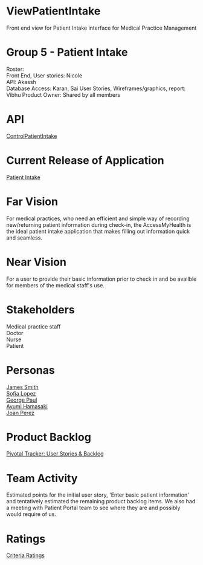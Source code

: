 # ViewPatientIntake
Front end view for Patient Intake interface for Medical Practice Management

# Group 5 - Patient Intake
Roster:   
Front End, User stories: Nicole  
API: Akassh  
Database Access: Karan, Sai
User Stories, Wireframes/graphics, report: Vibhu
Product Owner: Shared by all members

# API
[ControlPatientIntake](https://github.com/AkasshShah/ControlPatientIntake)

# Current Release of Application
[Patient Intake](https://afternoon-refuge-23007.herokuapp.com/#/)

# Far Vision
For medical practices, who need an efficient and simple way of recording new/returning patient information during check-in, the AccessMyHealth is the ideal patient intake application that makes filling out information quick and seamless.


# Near Vision
For a user to provide their basic information prior to check in and be availble for members of the medical staff's use.


# Stakeholders
Medical practice staff\
Doctor\
Nurse\
Patient

# Personas
[James Smith](https://drive.google.com/file/d/1cGKDNvef0ZmQCP76FLWihW8ewtTkc-I_/view?usp=sharing)  
[Sofia Lopez](https://drive.google.com/file/d/1vvbVNg83sSq4T5aP4O6OIvz_54jFLLmZ/view?usp=sharing)  
[George Paul](https://drive.google.com/file/d/1WptYRm4qtiFtLFnoLXJ2Ci7wZF0QWQ1h/view?usp=sharing)  
[Ayumi Hamasaki](https://drive.google.com/file/d/17sAeAK3VI1QRJgPRrA4gnJ3lX4V19heX/view?usp=sharing)  
[Joan Perez](https://drive.google.com/file/d/1yW1fiPa9kSHAL72MDTyl3cUKfxa22HNq/view?usp=sharing)

# Product Backlog
[Pivotal Tracker: User Stories & Backlog](https://www.pivotaltracker.com/n/projects/2464715)

# Team Activity
Estimated points for the initial user story, 'Enter basic patient information' and tentatively estimated the remaining product backlog items. We also had a meeting with Patient Portal team to see where they are and possibly would require of us.

# Ratings
[Criteria Ratings](https://docs.google.com/document/d/1fH2fVPTGSiJhJsvj68yQIPKVj98-9eoI0KZSLk1gPH4/edit?usp=sharing)





